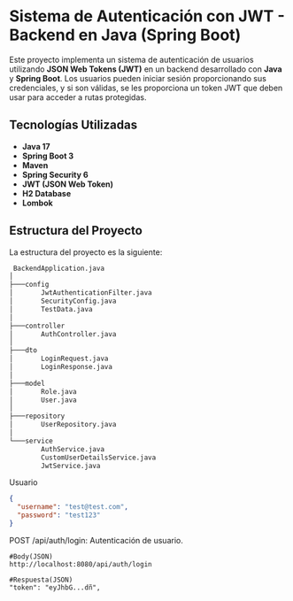 # Sistema de Autenticación con JWT - Backend en Java (Spring Boot)

Este proyecto implementa un sistema de autenticación de usuarios utilizando **JSON Web Tokens (JWT)** en un backend desarrollado con **Java** y **Spring Boot**. Los usuarios pueden iniciar sesión proporcionando sus credenciales, y si son válidas, se les proporciona un token JWT que deben usar para acceder a rutas protegidas.

## Tecnologías Utilizadas

- **Java 17**
- **Spring Boot 3**
- **Maven**
- **Spring Security 6**
- **JWT (JSON Web Token)**
- **H2 Database**
- **Lombok**

## Estructura del Proyecto

La estructura del proyecto es la siguiente:

```bash
 BackendApplication.java
│
├───config
│       JwtAuthenticationFilter.java
│       SecurityConfig.java
│       TestData.java
│
├───controller
│       AuthController.java
│
├───dto
│       LoginRequest.java
│       LoginResponse.java
│
├───model
│       Role.java
│       User.java
│
├───repository
│       UserRepository.java
│
└───service
        AuthService.java
        CustomUserDetailsService.java
        JwtService.java
```

Usuario

```json
{
  "username": "test@test.com",
  "password": "test123"
}
```

POST /api/auth/login: Autenticación de usuario.

```
#Body(JSON)
http://localhost:8080/api/auth/login
```

```
#Respuesta(JSON)
"token": "eyJhbG...dñ",
```
